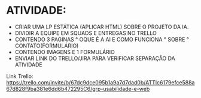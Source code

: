 # ATIVIDADE:

- CRIAR UMA LP ESTÁTICA (APLICAR HTML) SOBRE O PROJETO DA IA.
- DIVIDIR A EQUIPE EM SQUADS E ENTREGAS NO TRELLO
- CONTENDO 3 PAGINAS
° OQUE É A AI E COMO FUNCIONA
° SOBRE
° CONTATO(FORMULÁRIO)
- CONTENDO IMAGENS E 1 FORMULÁRIO
- ENVIAR LINK DO TRELLO/JIRA PARA VERIFICAR SEPARAÇÃO DA ATIVIDADE


Link Trello: https://trello.com/invite/b/67dc9dce095b1a9a7d7dad0b/ATTIc6179efce588a67d828f9ba381e6dd6b472295C6/grp-usabilidade-e-web